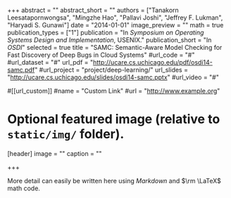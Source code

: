 +++
abstract = ""
abstract_short = ""
authors = ["Tanakorn Leesatapornwongsa", "Mingzhe Hao", "Pallavi Joshi", "Jeffrey F. Lukman", "Haryadi S. Gunawi"]
date = "2014-01-01"
image_preview = ""
math = true
publication_types = ["1"]
publication = "In *Symposium on Operating Systems Design and Implementation*, USENIX."
publication_short = "In *OSDI*"
selected = true
title = "SAMC: Semantic-Aware Model Checking for Fast Discovery of Deep Bugs in Cloud Systems"
#url_code = "#"
#url_dataset = "#"
url_pdf = "http://ucare.cs.uchicago.edu/pdf/osdi14-samc.pdf"
#url_project = "project/deep-learning/"
url_slides = "http://ucare.cs.uchicago.edu/slides/osdi14-samc.pptx"
#url_video = "#"

#[[url_custom]]
#name = "Custom Link"
#url = "http://www.example.org"

# Optional featured image (relative to `static/img/` folder).
[header]
image = ""
caption = ""

+++

More detail can easily be written here using *Markdown* and $\rm \LaTeX$ math code.
